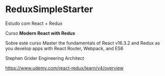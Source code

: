 # ReduxSimpleStarter
Estudo com React + Redux

Curso **Modern React with Redux**


Sobre este curso
Master the fundamentals of React v16.3.2 and Redux as you develop apps with React Router, Webpack, and ES6


Stephen Grider
Engineering Architect

https://www.udemy.com/react-redux/learn/v4/overview